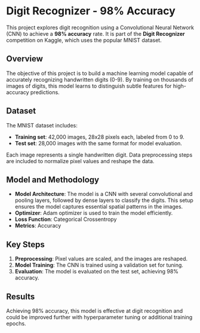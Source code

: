 # Digit Recognizer - 98% Accuracy

This project explores digit recognition using a Convolutional Neural Network (CNN) to achieve a **98% accuracy** rate. It is part of the **Digit Recognizer** competition on Kaggle, which uses the popular MNIST dataset.

## Overview
The objective of this project is to build a machine learning model capable of accurately recognizing handwritten digits (0-9). By training on thousands of images of digits, this model learns to distinguish subtle features for high-accuracy predictions.

## Dataset
The MNIST dataset includes:
- **Training set**: 42,000 images, 28x28 pixels each, labeled from 0 to 9.
- **Test set**: 28,000 images with the same format for model evaluation.

Each image represents a single handwritten digit. Data preprocessing steps are included to normalize pixel values and reshape the data.

## Model and Methodology
- **Model Architecture**: The model is a CNN with several convolutional and pooling layers, followed by dense layers to classify the digits. This setup ensures the model captures essential spatial patterns in the images.
- **Optimizer**: Adam optimizer is used to train the model efficiently.
- **Loss Function**: Categorical Crossentropy
- **Metrics**: Accuracy

## Key Steps
1. **Preprocessing**: Pixel values are scaled, and the images are reshaped.
2. **Model Training**: The CNN is trained using a validation set for tuning.
3. **Evaluation**: The model is evaluated on the test set, achieving 98% accuracy.

## Results
Achieving 98% accuracy, this model is effective at digit recognition and could be improved further with hyperparameter tuning or additional training epochs.
